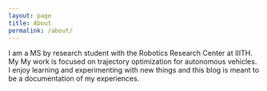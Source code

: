```yaml
---
layout: page
title: About
permalink: /about/
---
```


I am a MS by research student with the Robotics Research Center at IIITH. My
My work is focused on trajectory optimization for autonomous vehicles. 
I enjoy learning and experimenting with new things and this blog is meant to be
a documentation of my experiences. 
